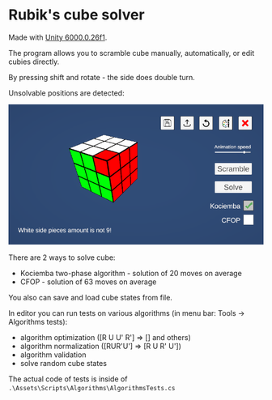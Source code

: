 # Rubik's cube solver

Made with [Unity 6000.0.26f1](https://unity.com/releases/editor/whats-new/6000.0.26).

The program allows you to scramble cube manually, automatically, or edit cubies directly.

By pressing shift and rotate - the side does double turn.

Unsolvable positions are detected:

![image.png](image.png)

There are 2 ways to solve cube:
 * Kociemba two-phase algorithm - solution of 20 moves on average
 * CFOP - solution of 63 moves on average

You also can save and load cube states from file.

In editor you can run tests on various algorithms (in menu bar: Tools -> Algorithms tests):
 * algorithm optimization ([R U U' R'] => [] and others)
 * algorithm normalization ([RUR'U'] => [R U R' U'])
 * algorithm validation
 * solve random cube states

The actual code of tests is inside of `.\Assets\Scripts\Algorithms\AlgorithmsTests.cs`
